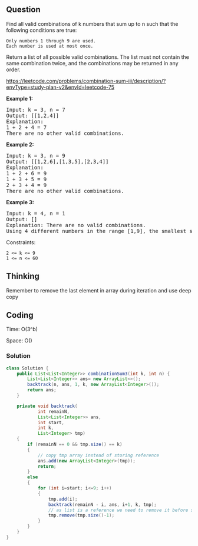 ## Question
Find all valid combinations of k numbers that sum up to n such that the following conditions are true:

    Only numbers 1 through 9 are used.
    Each number is used at most once.

Return a list of all possible valid combinations. The list must not contain the same combination twice, and the combinations may be returned in any order.

https://leetcode.com/problems/combination-sum-iii/description/?envType=study-plan-v2&envId=leetcode-75

**Example 1:**
<pre>
Input: k = 3, n = 7
Output: [[1,2,4]]
Explanation:
1 + 2 + 4 = 7
There are no other valid combinations.
</pre>

**Example 2:**
<pre>
Input: k = 3, n = 9
Output: [[1,2,6],[1,3,5],[2,3,4]]
Explanation:
1 + 2 + 6 = 9
1 + 3 + 5 = 9
2 + 3 + 4 = 9
There are no other valid combinations.
</pre>

**Example 3:**
<pre>
Input: k = 4, n = 1
Output: []
Explanation: There are no valid combinations.
Using 4 different numbers in the range [1,9], the smallest sum we can get is 1+2+3+4 = 10 and since 10 > 1, there are no valid combination.
</pre>

Constraints:

    2 <= k <= 9
    1 <= n <= 60




## Thinking
Remember to remove the last element in array during iteration and use deep copy

## Coding
Time: O(3^b)

Space: O()

### Solution
```java
class Solution {
    public List<List<Integer>> combinationSum3(int k, int n) {
        List<List<Integer>> ans= new ArrayList<>();
        backtrack(n, ans, 1, k, new ArrayList<Integer>());
        return ans;
    }

    private void backtrack(
            int remainN,
            List<List<Integer>> ans,
            int start,
            int k,
            List<Integer> tmp)
    {
        if (remainN == 0 && tmp.size() == k)
        {
            // copy tmp array instead of storing reference
            ans.add(new ArrayList<Integer>(tmp));
            return;
        }
        else
        {
            for (int i=start; i<=9; i++)
            {
                tmp.add(i);
                backtrack(remainN - i, ans, i+1, k, tmp);
                // as list is a reference we need to remove it before starting new
                tmp.remove(tmp.size()-1);
            }
        }
    }
}
```
